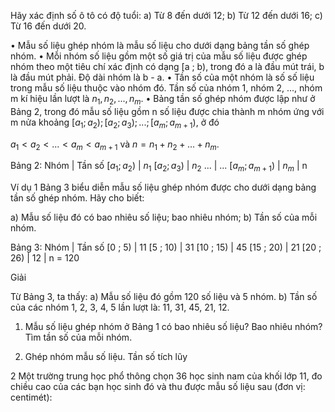 Hãy xác định số ô tô có độ tuổi:
a) Từ 8 đến dưới 12;
b) Từ 12 đến dưới 16;
c) Từ 16 đến dưới 20.

• Mẫu số liệu ghép nhóm là mẫu số liệu cho dưới dạng bảng tần số ghép nhóm.
• Mỗi nhóm số liệu gồm một số giá trị của mẫu số liệu được ghép nhóm theo một tiêu chí xác định có dạng [a ; b), trong đó a là đầu mút trái, b là đầu mút phải. Độ dài nhóm là b - a.
• Tần số của một nhóm là số số liệu trong mẫu số liệu thuộc vào nhóm đó. Tần số của nhóm 1, nhóm 2, ..., nhóm m kí hiệu lần lượt là $n_1, n_2, ..., n_m$.
• Bảng tần số ghép nhóm được lập như ở Bảng 2, trong đó mẫu số liệu gồm n số liệu được chia thành m nhóm ứng với m nửa khoảng $[a_1 ; a_2); [a_2 ; a_3); ...; [a_m ; a_{m+1})$, ở đó

$a_1 < a_2 < ... < a_m < a_{m+1}$ và $n = n_1 + n_2 + ... + n_m$.

Bảng 2:
Nhóm | Tần số
$[a_1 ; a_2)$ | $n_1$
$[a_2 ; a_3)$ | $n_2$
... | ...
$[a_m ; a_{m+1})$ | $n_m$
| n

Ví dụ 1 Bảng 3 biểu diễn mẫu số liệu ghép nhóm được cho dưới dạng bảng tần số ghép nhóm. Hãy cho biết:

a) Mẫu số liệu đó có bao nhiêu số liệu; bao nhiêu nhóm;
b) Tần số của mỗi nhóm.

Bảng 3:
Nhóm | Tần số
[0 ; 5) | 11
[5 ; 10) | 31
[10 ; 15) | 45
[15 ; 20) | 21
[20 ; 26) | 12
| n = 120

Giải

Từ Bảng 3, ta thấy:
a) Mẫu số liệu đó gồm 120 số liệu và 5 nhóm.
b) Tần số của các nhóm 1, 2, 3, 4, 5 lần lượt là: 11, 31, 45, 21, 12.

1. Mẫu số liệu ghép nhóm ở Bảng 1 có bao nhiêu số liệu? Bao nhiêu nhóm? Tìm tần số của mỗi nhóm.

2. Ghép nhóm mẫu số liệu. Tần số tích lũy

2 Một trường trung học phổ thông chọn 36 học sinh nam của khối lớp 11, đo chiều cao của các bạn học sinh đó và thu được mẫu số liệu sau (đơn vị: centimét):